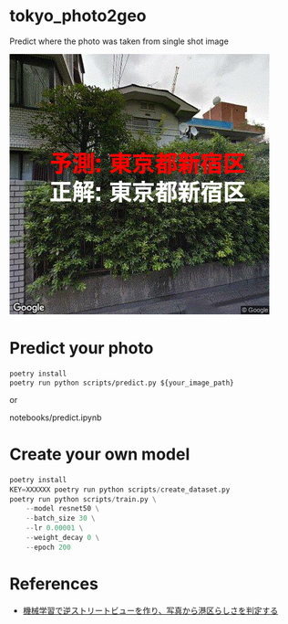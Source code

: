 # tokyo_photo2geo

Predict where the photo was taken from single shot image

![](./doc/result.gif)

# Predict your photo

```
poetry install
poetry run python scripts/predict.py ${your_image_path}
```

or

notebooks/predict.ipynb

# Create your own model

```python
poetry install
KEY=XXXXXX poetry run python scripts/create_dataset.py
poetry run python scripts/train.py \
    --model resnet50 \
    --batch_size 30 \
    --lr 0.00001 \
    --weight_decay 0 \
    --epoch 200
```

# References

- [機械学習で逆ストリートビューを作り、写真から港区らしさを判定する](https://www.m3tech.blog/entry/photo2geo)
